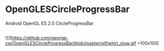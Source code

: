 # OpenGLESCircleProgressBar
Android OpenGL ES 2.0 CircleProgressBar

##
![](https://github.com/george-cw/OpenGLESCircleProgressBar/blob/master/gif/whirl_slow.gif =100x100)
